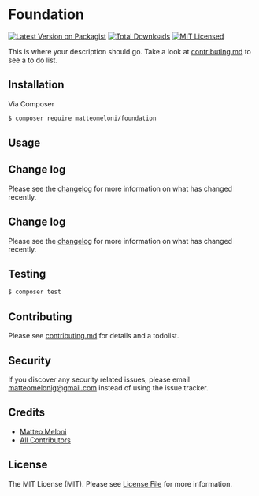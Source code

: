 # Foundation

[![Latest Version on Packagist][ico-version]][link-packagist]
[![Total Downloads][ico-downloads]][link-downloads]
[![MIT Licensed](https://img.shields.io/badge/license-MIT-brightgreen.svg?style=flat-square)](LICENSE)

This is where your description should go. Take a look at [contributing.md](contributing.md) to see a to do list.

## Installation

Via Composer

``` bash
$ composer require matteomeloni/foundation
```

## Usage

## Change log

Please see the [changelog](changelog.md) for more information on what has changed recently.

## Change log

Please see the [changelog][link-changelog] for more information on what has changed recently.

## Testing

```bash
$ composer test
```

## Contributing

Please see [contributing.md][link-contributors] for details and a todolist.

## Security

If you discover any security related issues, please email matteomelonig@gmail.com instead of using the issue tracker.

## Credits

- [Matteo Meloni][link-author]
- [All Contributors][link-contributors]

## License

The MIT License (MIT). Please see [License File][link-license] for more information.

[ico-version]: https://img.shields.io/packagist/v/matteomeloni/foundation?style=flat-square
[ico-downloads]: https://img.shields.io/packagist/dt/matteomeloni/foundation?style=flat-square
[link-packagist]: https://packagist.org/packages/matteomeloni/foundation
[link-downloads]: https://packagist.org/packages/matteomeloni/foundation
[link-author]: https://github.com/matteomeloni
[link-contributors]: CONTRIBUTING.md
[link-changelog]: CHANGELOG.md
[link-license]: LICENSE.md
